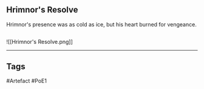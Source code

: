 ## Hrimnor's Resolve
Hrimnor's presence was as cold as ice,
but his heart burned for vengeance.
##
![[Hrimnor's Resolve.png]]

---
## Tags
#Artefact
#PoE1